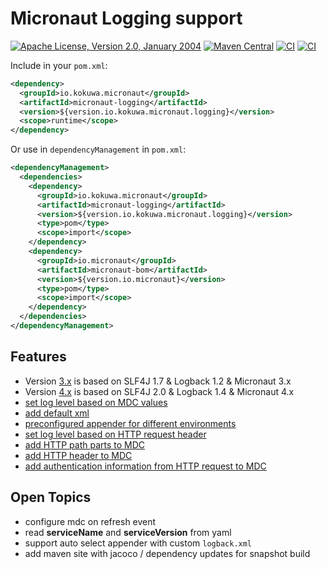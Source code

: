 # Micronaut Logging support

[![Apache License, Version 2.0, January 2004](https://img.shields.io/github/license/kokuwaio/micronaut-logging.svg?label=License)](http://www.apache.org/licenses/)
[![Maven Central](https://img.shields.io/maven-central/v/io.kokuwa.micronaut/micronaut-logging.svg?label=Maven%20Central)](https://central.sonatype.com/namespace/io.kokuwa.micronaut)
[![CI](https://img.shields.io/github/actions/workflow/status/kokuwaio/micronaut-logging/ci.yaml?branch=3.x&label=3.x)](https://github.com/kokuwaio/micronaut-logging/actions/workflows/ci.yaml?query=branch%3A3.x)
[![CI](https://img.shields.io/github/actions/workflow/status/kokuwaio/micronaut-logging/ci.yaml?branch=main&label=4.x)](https://github.com/kokuwaio/micronaut-logging/actions/workflows/ci.yaml?query=branch%3Amain)

Include in your `pom.xml`:

```xml
<dependency>
  <groupId>io.kokuwa.micronaut</groupId>
  <artifactId>micronaut-logging</artifactId>
  <version>${version.io.kokuwa.micronaut.logging}</version>
  <scope>runtime</scope>
</dependency>
```

Or use in `dependencyManagement` in `pom.xml`:

```xml
<dependencyManagement>
  <dependencies>
    <dependency>
      <groupId>io.kokuwa.micronaut</groupId>
      <artifactId>micronaut-logging</artifactId>
      <version>${version.io.kokuwa.micronaut.logging}</version>
      <type>pom</type>
      <scope>import</scope>
    </dependency>
    <dependency>
      <groupId>io.micronaut</groupId>
      <artifactId>micronaut-bom</artifactId>
      <version>${version.io.micronaut}</version>
      <type>pom</type>
      <scope>import</scope>
    </dependency>
  </dependencies>
</dependencyManagement>
```

## Features

* Version [3.x](https://github.com/kokuwaio/micronaut-logging/tree/3.x) is based on SLF4J 1.7 & Logback 1.2 & Micronaut 3.x
* Version [4.x](https://github.com/kokuwaio/micronaut-logging/tree/main) is based on SLF4J 2.0 & Logback 1.4 & Micronaut 4.x
* [set log level based on MDC values](docs/features/logback_mdc_level.md)
* [add default xml](docs/features/logback_default.md)
* [preconfigured appender for different environments](docs/features/logback_appender.md)
* [set log level based on HTTP request header](docs/features/http_log_level.md)
* [add HTTP path parts to MDC](docs/features/http_mdc_path.md)
* [add HTTP header to MDC](docs/features/http_mdc_header.md)
* [add authentication information from HTTP request to MDC](docs/features/http_mdc_authentication.md)

## Open Topics

* configure mdc on refresh event
* read **serviceName** and **serviceVersion** from yaml
* support auto select appender with custom `logback.xml`
* add maven site with jacoco / dependency updates for snapshot build
